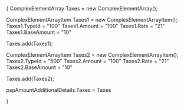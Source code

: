 {
ComplexElementArray Taxes = new ComplexElementArray();

ComplexElementArrayItem Taxes1 = new ComplexElementArrayItem();
Taxes1.TypeId = "100"
Taxes1.Amount = "100"
Taxes1.Rate = "21"
Taxes1.BaseAmount = "10"

Taxes.add(Taxes1);

ComplexElementArrayItem Taxes2 = new ComplexElementArrayItem();
Taxes2.TypeId = "500"
Taxes2.Amount = "100"
Taxes2.Rate = "21"
Taxes2.BaseAmount = "10"

Taxes.add(Taxes2);

pspAmountAdditionalDetails.Taxes = Taxes

}